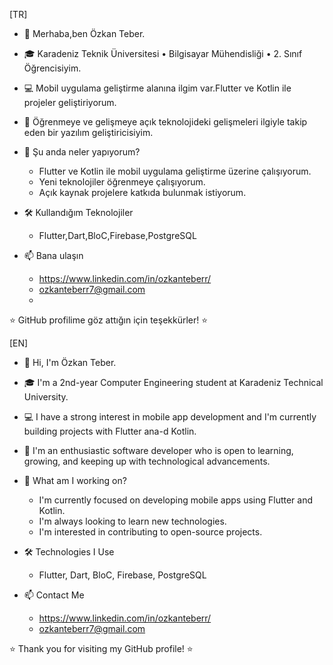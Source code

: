 [TR]

- 👋 Merhaba,ben Özkan Teber.
- 🎓 Karadeniz Teknik Üniversitesi • Bilgisayar Mühendisliği • 2. Sınıf Öğrencisiyim.
- 💻 Mobil uygulama geliştirme alanına ilgim var.Flutter ve Kotlin ile projeler geliştiriyorum.
- 🚀 Öğrenmeye ve gelişmeye açık teknolojideki gelişmeleri ilgiyle takip eden bir yazılım geliştiricisiyim.
  
- 🌱 Şu anda neler yapıyorum?
   - Flutter ve Kotlin ile mobil uygulama geliştirme üzerine çalışıyorum.
   - Yeni teknolojiler öğrenmeye çalışıyorum.
   - Açık kaynak projelere katkıda bulunmak istiyorum.
    
- 🛠️ Kullandığım Teknolojiler
   - Flutter,Dart,BloC,Firebase,PostgreSQL
     
- 📫 Bana ulaşın
   - https://www.linkedin.com/in/ozkanteberr/
   - ozkanteberr7@gmail.com
   - 
⭐ GitHub profilime göz attığın için teşekkürler! ⭐


[EN]


- 👋 Hi, I'm Özkan Teber.  
- 🎓 I'm a 2nd-year Computer Engineering student at Karadeniz Technical University.  
- 💻 I have a strong interest in mobile app development and I'm currently building projects with Flutter ana-d Kotlin.  
- 🚀 I'm an enthusiastic software developer who is open to learning, growing, and keeping up with technological advancements.  

- 🌱 What am I working on?
   - I'm currently focused on developing mobile apps using Flutter and Kotlin.  
   - I'm always looking to learn new technologies.  
   - I'm interested in contributing to open-source projects.  

- 🛠️ Technologies I Use
   - Flutter, Dart, BloC, Firebase, PostgreSQL  

- 📫 Contact Me
   - https://www.linkedin.com/in/ozkanteberr/
   - ozkanteberr7@gmail.com  

⭐ Thank you for visiting my GitHub profile! ⭐

